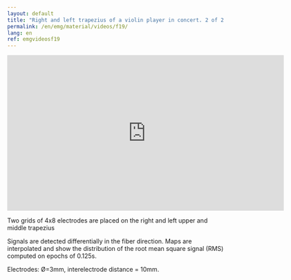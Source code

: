 ```yaml
---
layout: default
title: "Right and left trapezius of a violin player in concert. 2 of 2."
permalink: /en/emg/material/videos/f19/
lang: en
ref: emgvideosf19
---
```


<iframe width="640" height="360" src="https://www.youtube-nocookie.com/embed/troLGOnZJI0?si=nutX4TORjfR7eiRU&rel=0" title="YouTube video player" frameborder="0" allow="accelerometer; autoplay; clipboard-write; encrypted-media; gyroscope; picture-in-picture; web-share" allowfullscreen></iframe>

Two grids of 4x8 electrodes are placed on the right and left upper and middle trapezius

Signals are detected differentially in the fiber direction. Maps are interpolated and show the distribution of the root mean square signal (RMS) computed on epochs of 0.125s.

Electrodes: Ø=3mm, interelectrode distance = 10mm.